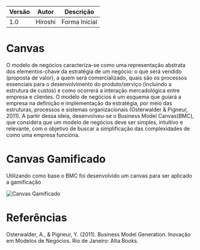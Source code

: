|Versão|Autor|Descrição|
|------|-----|---------|
|1.0|Hiroshi|Forma Inicial|

# **Canvas**

O modelo de negócios caracteriza-se como uma representação
abstrata dos elementos-chave da estratégia de um negócio: o que será vendido
(proposta de valor), a quem será comercializado, quais são os processos essenciais
para o desenvolvimento do produto/serviço (incluindo a estrutura de custos) e como
ocorrerá a interação mercadológica entre empresa e clientes. O modelo de negócios
é um esquema que guiará a empresa na definição e implementação da estratégia,
por meio das estruturas, processos e sistemas organizacionais (Osterwalder &
Pigneur, 2011).
A partir dessa ideia, desenvolveu-se o Business Model Canvas(BMC), que considera
que um modelo de negócios deve ser simples, intuitivo e relevante, com o objetivo
de buscar a simplificação das complexidades de como uma empresa funciona.

 # **Canvas Gamificado**
Utilizando como base o BMC foi desenvolvido um canvas para ser aplicado a gamificação

![Canvas Gamificado](https://i.imgur.com/gM2E5U0.png)

# Referências

Osterwalder, A., & Pigneur, Y. (2011). Business Model Generation. Inovação em Modelos de
Negócios. Rio de Janeiro: Alta Books. 